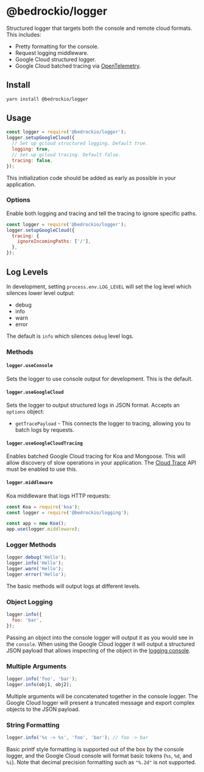 # @bedrockio/logger

Structured logger that targets both the console and remote cloud formats. This includes:

- Pretty formatting for the console.
- Request logging middleware.
- Google Cloud structured logger.
- Google Cloud batched tracing via [OpenTelemetry](https://opentelemetry.io/).

## Install

```bash
yarn install @bedrockio/logger
```

## Usage

```js
const logger = require('@bedrockio/logger');
logger.setupGoogleCloud({
  // Set up gcloud structured logging. Default true.
  logging: true,
  // Set up gcloud tracing. Default false.
  tracing: false,
});
```

This initialization code should be added as early as possible in your application.

### Options

Enable both logging and tracing and tell the tracing to ignore specific paths.

```js
const logger = require('@bedrockio/logger');
logger.setupGoogleCloud({
  tracing: {
    ignoreIncomingPaths: ['/'],
  },
});
```

## Log Levels

In development, setting `process.env.LOG_LEVEL` will set the log level which silences lower level output:

- debug
- info
- warn
- error

The default is `info` which silences `debug` level logs.

### Methods

#### `logger.useConsole`

Sets the logger to use console output for development. This is the default.

#### `logger.useGoogleCloud`

Sets the logger to output structured logs in JSON format. Accepts an `options` object:

- `getTracePayload` - This connects the logger to tracing, allowing you to batch logs by requests.

#### `logger.useGoogleCloudTracing`

Enables batched Google Cloud tracing for Koa and Mongoose. This will allow discovery of slow operations in your
application. The [Cloud Trace](https://cloud.google.com/trace) API must be enabled to use this.

#### `logger.middleware`

Koa middleware that logs HTTP requests:

```js
const Koa = require('koa');
const logger = require('@bedrockio/logging');

const app = new Koa();
app.use(logger.middleware);
```

### Logger Methods

```js
logger.debug('Hello');
logger.info('Hello');
logger.warn('Hello');
logger.error('Hello');
```

The basic methods will output logs at different levels.

### Object Logging

```js
logger.info({
  foo: 'bar',
});
```

Passing an object into the console logger will output it as you would see in the `console`. When using the Google Cloud
logger it will output a structured JSON payload that allows inspecting of the object in the
[logging console](https://console.cloud.google.com/logs).

### Multiple Arguments

```js
logger.info('foo', 'bar');
logger.info(obj1, obj2);
```

Multiple arguments will be concatenated together in the console logger. The Google Cloud logger will present a truncated
message and export complex objects to the JSON payload.

### String Formatting

```js
logger.info('%s -> %s', 'foo', 'bar'); // foo -> bar
```

Basic printf style formatting is supported out of the box by the console logger, and the Google Cloud console will
format basic tokens (`%s`, `%d`, and `%i`). Note that decimal precision formatting such as `"%.2d"` is not supported.
